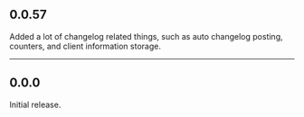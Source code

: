 ## 0.0.57
Added a lot of changelog related things, such as auto changelog posting, counters, and client information storage. 

---
## 0.0.0
Initial release.
